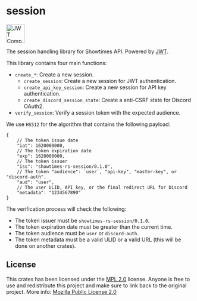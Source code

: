 # session

<a href="https://jwt.io/"><img src="https://jwt.io/img/logo-asset.svg" alt="JWT Compatible" height="50"></a>

The session handling library for Showtimes API. Powered by [JWT](https://jwt.io/).

This library contains four main functions:
- `create_*`: Create a new session.
  - `create_session`: Create a new session for JWT authentication.
  - `create_api_key_session`: Create a new session for API key authentication.
  - `create_discord_session_state`: Create a anti-CSRF state for Discord OAuth2.
- `verify_session`: Verify a session token with the expected audience.

We use `HS512` for the algorithm that contains the following payload:
```jsonc
{
    // The token issue date
    "iat": 1620000000,
    // The token expiration date
    "exp": 1620000000,
    // The token issuer
    "iss": "showtimes-rs-session/0.1.0",
    // The token "audience": `user`, "api-key", "master-key", or "discord-auth".
    "aud": "user",
    // The user ULID, API key, or the final redirect URL for Discord
    "metadata": "1234567890"
}
```

The verification process will check the following:
- The token issuer must be `showtimes-rs-session/0.1.0`.
- The token expiration date must be greater than the current time.
- The token audience must be `user` or `discord-auth`.
- The token metadata must be a valid ULID or a valid URL (this will be done on another crates).

## License

This crates has been licensed under the [MPL 2.0](https://github.com/naoTimesdev/showtimes-rs/blob/master/LICENSE-MPL) license. Anyone is free to use and redistribute this project and make sure to link back to the original project. More info: [Mozilla Public License 2.0](https://www.tldrlegal.com/license/mozilla-public-license-2-0-mpl-2)
